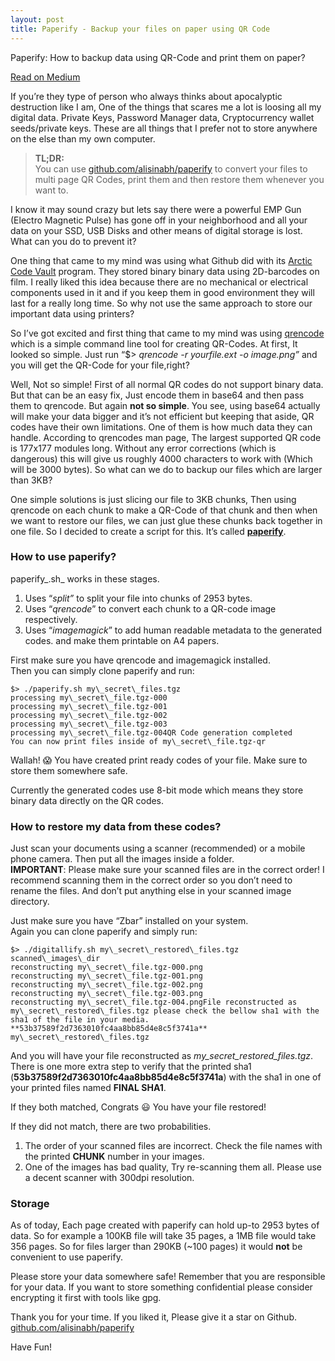 ```yaml
---
layout: post
title: Paperify - Backup your files on paper using QR Code
---
```


Paperify: How to backup data using QR-Code and print them on paper?

[Read on Medium](https://medium.com/@alisina.bm/paperify-how-to-backup-data-using-qr-code-and-print-them-36d12eaed8fe)

If you’re they type of person who always thinks about apocalyptic destruction like I am, One of the things that scares me a lot is loosing all my digital data. Private Keys, Password Manager data, Cryptocurrency wallet seeds/private keys. These are all things that I prefer not to store anywhere on the else than my own computer.

> **TL;DR:**  
> You can use [github.com/alisinabh/paperify](https://github.com/alisinabh/paperify) to convert your files to multi page QR Codes, print them and then restore them whenever you want to.

I know it may sound crazy but lets say there were a powerful EMP Gun (Electro Magnetic Pulse) has gone off in your neighborhood and all your data on your SSD, USB Disks and other means of digital storage is lost. What can you do to prevent it?

One thing that came to my mind was using what Github did with its [Arctic Code Vault](https://archiveprogram.github.com/) program. They stored binary binary data using 2D-barcodes on film. I really liked this idea because there are no mechanical or electrical components used in it and if you keep them in good environment they will last for a really long time. So why not use the same approach to store our important data using printers?

So I’ve got excited and first thing that came to my mind was using [qrencode](https://fukuchi.org/works/qrencode/) which is a simple command line tool for creating QR-Codes. At first, It looked so simple. Just run “$> _qrencode -r yourfile.ext -o image.png”_ and you will get the QR-Code for your file,right?

Well, Not so simple! First of all normal QR codes do not support binary data. But that can be an easy fix, Just encode them in base64 and then pass them to qrencode. But again **not so simple**. You see, using base64 actually will make your data bigger and it’s not efficient but keeping that aside, QR codes have their own limitations. One of them is how much data they can handle. According to qrencodes man page, The largest supported QR code is 177x177 modules long. Without any error corrections (which is dangerous) this will give us roughly 4000 characters to work with (Which will be 3000 bytes). So what can we do to backup our files which are larger than 3KB?

One simple solutions is just slicing our file to 3KB chunks, Then using qrencode on each chunk to make a QR-Code of that chunk and then when we want to restore our files, we can just glue these chunks back together in one file. So I decided to create a script for this. It’s called [**paperify**](https://github.com/alisinabh/paperify).

### How to use paperify?

paperify_.sh_ works in these stages.

 1. Uses “_split”_ to split your file into chunks of 2953 bytes.
 2. Uses “_qrencode_” to convert each chunk to a QR-code image respectively.
 3. Uses “_imagemagick_” to add human readable metadata to the generated codes. and make them printable on A4 papers.

First make sure you have qrencode and imagemagick installed.  
Then you can simply clone paperify and run:

```
$> ./paperify.sh my\_secret\_files.tgz  
processing my\_secret\_file.tgz-000  
processing my\_secret\_file.tgz-001  
processing my\_secret\_file.tgz-002  
processing my\_secret\_file.tgz-003  
processing my\_secret\_file.tgz-004QR Code generation completed  
You can now print files inside of my\_secret\_file.tgz-qr
```

Wallah! 😱 You have created print ready codes of your file. Make sure to store them somewhere safe.

Currently the generated codes use 8-bit mode which means they store binary data directly on the QR codes.

### How to restore my data from these codes?

Just scan your documents using a scanner (recommended) or a mobile phone camera. Then put all the images inside a folder.  
**IMPORTANT**: Please make sure your scanned files are in the correct order! I recommend scanning them in the correct order so you don’t need to rename the files. And don’t put anything else in your scanned image directory.

Just make sure you have “Zbar” installed on your system.  
Again you can clone paperify and simply run:

```
$> ./digitallify.sh my\_secret\_restored\_files.tgz scanned\_images\_dir  
reconstructing my\_secret\_file.tgz-000.png  
reconstructing my\_secret\_file.tgz-001.png  
reconstructing my\_secret\_file.tgz-002.png  
reconstructing my\_secret\_file.tgz-003.png  
reconstructing my\_secret\_file.tgz-004.pngFile reconstructed as my\_secret\_restored\_files.tgz please check the bellow sha1 with the sha1 of the file in your media.  
**53b37589f2d7363010fc4aa8bb85d4e8c5f3741a**  my\_secret\_restored\_files.tgz
```

And you will have your file reconstructed as _my\_secret\_restored\_files.tgz_. There is one more extra step to verify that the printed sha1 (**53b37589f2d7363010fc4aa8bb85d4e8c5f3741a**)  with the sha1 in one of your printed files named **FINAL SHA1**.


If they both matched, Congrats 😃 You have your file restored!

If they did not match, there are two probabilities.

1.  The order of your scanned files are incorrect. Check the file names with the printed **CHUNK** number in your images.
2.  One of the images has bad quality, Try re-scanning them all. Please use a decent scanner with 300dpi resolution.

### Storage

As of today, Each page created with paperify can hold up-to 2953 bytes of data. So for example a 100KB file will take 35 pages, a 1MB file would take 356 pages. So for files larger than 290KB (~100 pages) it would **not** be convenient to use paperify.

Please store your data somewhere safe! Remember that you are responsible for your data. If you want to store something confidential please consider encrypting it first with tools like gpg.

Thank you for your time. If you liked it, Please give it a star on Github.  
[github.com/alisinabh/paperify](https://github.com/alisinabh/paperify)

Have Fun!
